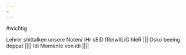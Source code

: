 ```yaml
---
~
---
```

#wichtig

Lehrer shittalken unsere Noten/ iHr sEiD fReIwIlLiG hIeR
|||
Osko beeing deppat
||||
Idi Momente von idi
||||
